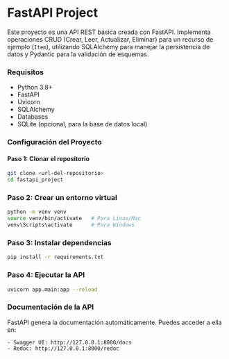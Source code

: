 # FastAPI Project

Este proyecto es una API REST básica creada con FastAPI. Implementa operaciones CRUD (Crear, Leer, Actualizar, Eliminar) para un recurso de ejemplo (`Item`), utilizando SQLAlchemy para manejar la persistencia de datos y Pydantic para la validación de esquemas.

### Requisitos

- Python 3.8+
- FastAPI
- Uvicorn
- SQLAlchemy
- Databases
- SQLite (opcional, para la base de datos local)

### Configuración del Proyecto

#### Paso 1: Clonar el repositorio
```bash
git clone <url-del-repositorio>
cd fastapi_project
```

### Paso 2: Crear un entorno virtual
```bash
python -m venv venv
source venv/bin/activate   # Para Linux/Mac
venv\Scripts\activate      # Para Windows
```

### Paso 3: Instalar dependencias
```bash
pip install -r requirements.txt
```

### Paso 4: Ejecutar la API
```bash
uvicorn app.main:app --reload
```

### Documentación de la API

FastAPI genera la documentación automáticamente. Puedes acceder a ella en:

	- Swagger UI: http://127.0.0.1:8000/docs
	- Redoc: http://127.0.0.1:8000/redoc
